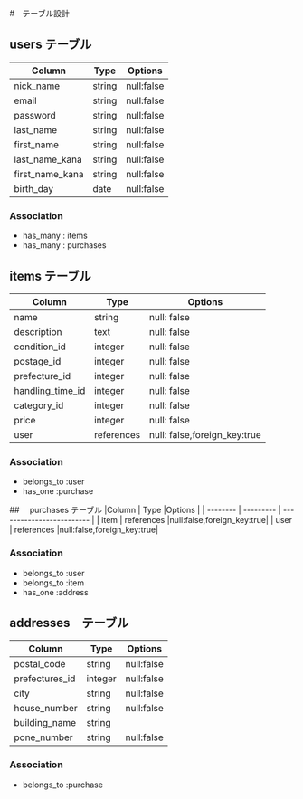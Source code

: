 #　テーブル設計

## users テーブル
|Column         | Type     |Options     |
| ------------- | -------- | ---------- |
|nick_name      |string    | null:false |
|email          |string    | null:false |
|password       |string    | null:false |
|last_name      |string    | null:false |
|first_name     |string    | null:false |
|last_name_kana |string    | null:false |
|first_name_kana|string    | null:false |
|birth_day      |date      | null:false |
### Association
- has_many : items
- has_many : purchases

## items テーブル
|Column          | Type     |Options                      |
| -------------  | ---------| --------------------------- |
|name            |string    |null: false                  |
|description     |text      |null: false                  |
|condition_id    |integer   |null: false                  |
|postage_id      |integer   |null: false                  |
|prefecture_id   |integer   |null: false                  |
|handling_time_id|integer   |null: false                  |
|category_id     |integer   |null: false                  |
|price           |integer   |null: false                  |
|user            |references|null: false,foreign_key:true |
### Association
- belongs_to :user
- has_one    :purchase

##　 purchases テーブル
|Column      | Type     |Options                      |
| --------   | ---------  | ------------------------- |
| item       | references |null:false,foreign_key:true|
| user       | references |null:false,foreign_key:true|
### Association
- belongs_to :user
- belongs_to :item
- has_one    :address

##  addresses　テーブル
|Column        | Type     |Options                      |
| ------------ | ---------  | ------------------------- |
|postal_code   | string     |null:false                 |
|prefectures_id| integer    |null:false                 |
|city          | string     |null:false                 |
|house_number  | string     |null:false                 |
|building_name | string     |                           |
|pone_number   | string     |null:false                 |
### Association
- belongs_to :purchase